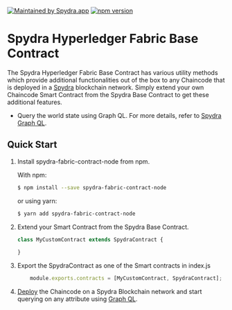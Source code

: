 [![Maintained by Spydra.app](https://img.shields.io/badge/maintained%20by-spydra.app-blueviolet)](https://www.spydra.app/?utm_source=github&utm_medium=fabric_contract)
[![npm version](https://badge.fury.io/js/spydra-fabric-contract-node.svg)](https://badge.fury.io/js/spydra-fabric-contract-node)
# Spydra Hyperledger Fabric Base Contract

The Spydra Hyperledger Fabric Base Contract has various utility methods which provide additional functionalities out of the box to any Chaincode that is deployed in a [Spydra](https://www.spydra.app/?utm_source=github&utm_medium=fabric_contract) blockchain network. Simply extend your own Chaincode Smart Contract from the Spydra Base Contract to get these additional features.

- Query the world state using Graph QL. For more details, refer to [Spydra Graph QL](https://docs.spydra.app/products-overview/graphql).

## Quick Start
1. Install spydra-fabric-contract-node from npm.

    With npm:
    ```sh
    $ npm install --save spydra-fabric-contract-node
    ```

    or using yarn:
    ```sh
    $ yarn add spydra-fabric-contract-node
    ```
2. Extend your Smart Contract from the Spydra Base Contract.
    ```javascript
    class MyCustomContract extends SpydraContract {
	    
    }
    ```
3. Export the SpydraContract as one of the Smart contracts in index.js
    ```javascript
        module.exports.contracts = [MyCustomContract, SpydraContract];
    ```

4. [Deploy](https://docs.spydra.app/how-to/apps/deploy-app) the Chaincode on a Spydra Blockchain network and start querying on any attribute using [Graph QL](https://docs.spydra.app/products-overview/graphql).